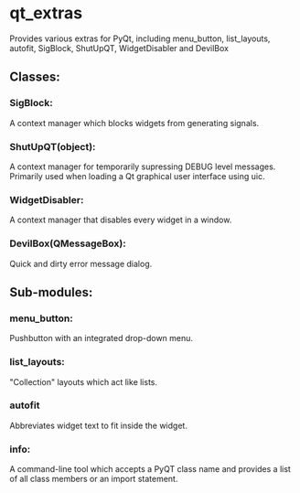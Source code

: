 # qt_extras

Provides various extras for PyQt, including menu_button, list_layouts, autofit, SigBlock, ShutUpQT, WidgetDisabler and DevilBox

## Classes:

### SigBlock:

A context manager which blocks widgets from generating signals.

### ShutUpQT(object):

A context manager for temporarily supressing DEBUG level messages.
Primarily used when loading a Qt graphical user interface using uic.

### WidgetDisabler:

A context manager that disables every widget in a window.

### DevilBox(QMessageBox):

Quick and dirty error message dialog.


## Sub-modules:

### menu_button:

Pushbutton with an integrated drop-down menu.

### list_layouts:

"Collection" layouts which act like lists.

### autofit

Abbreviates widget text to fit inside the widget.

### info:

A command-line tool which accepts a PyQT class name and provides a list of all
class members or an import statement.


